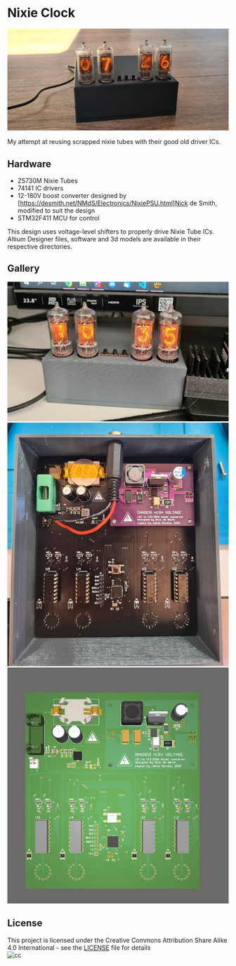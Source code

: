 # Nixie Clock
![photo1](img/img2.jpg?raw=true "Photo")

My attempt at reusing scrapped nixie tubes with their good old driver ICs. 

## Hardware
 - Z5730M Nixie Tubes
 - 74141 IC drivers 
 - 12-180V boost converter designed by [https://desmith.net/NMdS/Electronics/NixiePSU.html]Nick de Smith, modified to suit the design
 - STM32F411 MCU for control

 This design uses voltage-level shifters to properly drive Nixie Tube ICs. Altium Designer files, software and 3d models are available in their respective directories.

 ## Gallery

![photo2](img/img1.jpg?raw=true "Photo")
![photo3](img/img3.jpg?raw=true "Photo")
![photo4](img/ss1.jpg?raw=true "Photo")


## License

This project is licensed under the Creative Commons Attribution Share Alike 4.0 International - see the [LICENSE](LICENSE) file for details  
![cc](https://upload.wikimedia.org/wikipedia/commons/e/e5/CC_BY-SA_icon.svg)
